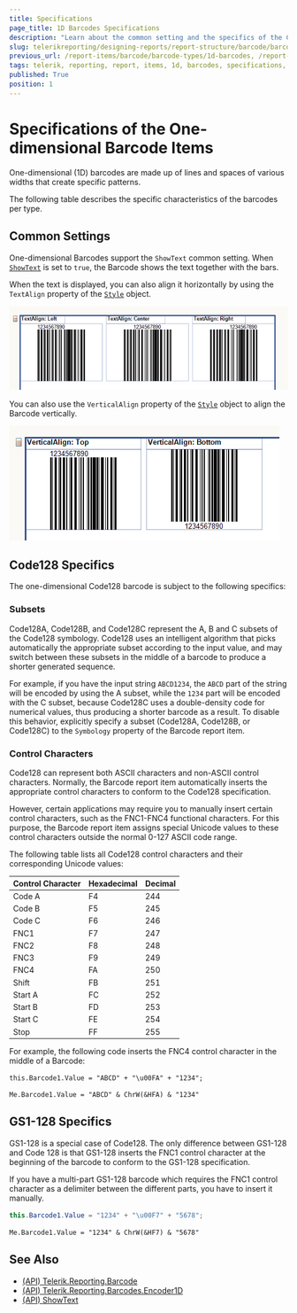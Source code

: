 ```yaml
---
title: Specifications
page_title: 1D Barcodes Specifications
description: "Learn about the common setting and the specifics of the Code128 and GS1-128 one-dimensional barcode types when working with the Telerik Reporting Barcode report item."
slug: telerikreporting/designing-reports/report-structure/barcode/barcode-types/1d-barcodes
previous_url: /report-items/barcode/barcode-types/1d-barcodes, /report-items-barcode-types1D
tags: telerik, reporting, report, items, 1d, barcodes, specifications, settings, linear, one-dimensional
published: True
position: 1
---
```


# Specifications of the One-dimensional Barcode Items

One-dimensional (1D) barcodes are made up of lines and spaces of various widths that create specific patterns.

The following table describes the specific characteristics of the barcodes per type.

## Common Settings

One-dimensional Barcodes support the `ShowText` common setting. When [`ShowText`](/api/Telerik.Reporting.Barcodes.Encoder1D#Telerik_Reporting_Barcodes_Encoder1D_ShowText) is set to `true`, the Barcode shows the text together with the bars.

When the text is displayed, you can also align it horizontally by using the `TextAlign` property of the [`Style`](/api/Telerik.Reporting.ReportItemBase#Telerik_Reporting_ReportItemBase_Style) object.

![The Effect of the TextAlign Property of the One-dimensional Barcode Item set to Left, Center and Right](../images/Barcodes/barcode-textalign-property.png)

You can also use the `VerticalAlign` property of the [`Style`](/api/Telerik.Reporting.ReportItemBase#Telerik_Reporting_ReportItemBase_Style) object to align the Barcode vertically.

![The Effect of the VerticalAlign Property of the One-dimensional Barcode Item set to Top and Bottom](../images/Barcodes/barcode-verticalalign-property.png)

## Code128 Specifics

The one-dimensional Code128 barcode is subject to the following specifics:

### Subsets

Code128A, Code128B, and Code128C represent the A, B and C subsets of the Code128 symbology. Code128 uses an intelligent algorithm that picks automatically the appropriate subset according to the input value, and may switch between these subsets in the middle of a barcode to produce a shorter generated sequence.

For example, if you have the input string `ABCD1234`, the `ABCD` part of the string will be encoded by using the A subset, while the `1234` part will be encoded with the C subset, because Code128C uses a double-density code for numerical values, thus producing a shorter barcode as a result. To disable this behavior, explicitly specify a subset (Code128A, Code128B, or Code128C) to the `Symbology` property of the Barcode report item.

### Control Characters

Code128 can represent both ASCII characters and non-ASCII control characters. Normally, the Barcode report item automatically inserts the appropriate control characters to conform to the Code128 specification.

However, certain applications may require you to manually insert certain control characters, such as the FNC1-FNC4 functional characters. For this purpose, the Barcode report item assigns special Unicode values to these control characters outside the normal 0-127 ASCII code range.

The following table lists all Code128 control characters and their corresponding Unicode values:

| Control Character | Hexadecimal | Decimal |
| ------ | ------ | ------ |
|Code A|F4|244|
|Code B|F5|245|
|Code C|F6|246|
|FNC1|F7|247|
|FNC2|F8|248|
|FNC3|F9|249|
|FNC4|FA|250|
|Shift|FB|251|
|Start A|FC|252|
|Start B|FD|253|
|Start C|FE|254|
|Stop|FF|255|

For example, the following code inserts the FNC4 control character in the middle of a Barcode:

````CSharp
this.Barcode1.Value = "ABCD" + "\u00FA" + "1234";
````
````VB.NET
Me.Barcode1.Value = "ABCD" & ChrW(&HFA) & "1234"
````

## GS1-128 Specifics

GS1-128 is a special case of Code128. The only difference between GS1-128 and Code 128 is that GS1-128 inserts the FNC1 control character at the beginning of the barcode to conform to the GS1-128 specification.

If you have a multi-part GS1-128 barcode which requires the FNC1 control character as a delimiter between the different parts, you have to insert it manually.

````C#
this.Barcode1.Value = "1234" + "\u00F7" + "5678";
````
````VB.NET
Me.Barcode1.Value = "1234" & ChrW(&HF7) & "5678"
````


## See Also

* [(API) Telerik.Reporting.Barcode](/api/Telerik.Reporting.Barcode)
* [(API) Telerik.Reporting.Barcodes.Encoder1D](/api/Telerik.Reporting.Barcodes.Encoder1D)
* [(API) ShowText](/api/Telerik.Reporting.Barcodes.Encoder1D#Telerik_Reporting_Barcodes_Encoder1D_ShowText)
